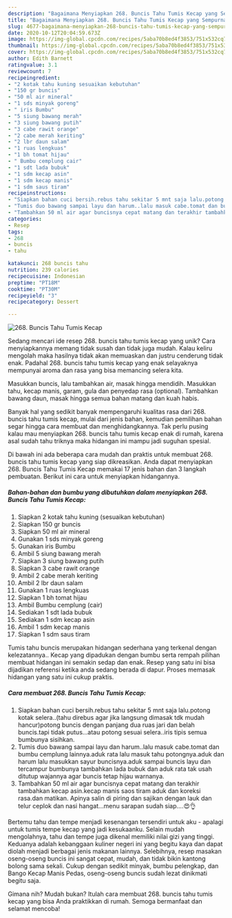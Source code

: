 ```yaml
---
description: "Bagaimana Menyiapkan 268. Buncis Tahu Tumis Kecap yang Sempurna"
title: "Bagaimana Menyiapkan 268. Buncis Tahu Tumis Kecap yang Sempurna"
slug: 4677-bagaimana-menyiapkan-268-buncis-tahu-tumis-kecap-yang-sempurna
date: 2020-10-12T20:04:59.673Z
image: https://img-global.cpcdn.com/recipes/5aba70b8ed4f3853/751x532cq70/268-buncis-tahu-tumis-kecap-foto-resep-utama.jpg
thumbnail: https://img-global.cpcdn.com/recipes/5aba70b8ed4f3853/751x532cq70/268-buncis-tahu-tumis-kecap-foto-resep-utama.jpg
cover: https://img-global.cpcdn.com/recipes/5aba70b8ed4f3853/751x532cq70/268-buncis-tahu-tumis-kecap-foto-resep-utama.jpg
author: Edith Barnett
ratingvalue: 3.1
reviewcount: 7
recipeingredient:
- "2 kotak tahu kuning sesuaikan kebutuhan"
- "150 gr buncis"
- "50 ml air mineral"
- "1 sds minyak goreng"
- " iris Bumbu"
- "5 siung bawang merah"
- "3 siung bawang putih"
- "3 cabe rawit orange"
- "2 cabe merah keriting"
- "2 lbr daun salam"
- "1 ruas lengkuas"
- "1 bh tomat hijau"
- " Bumbu cemplung cair"
- "1 sdt lada bubuk"
- "1 sdm kecap asin"
- "1 sdm kecap manis"
- "1 sdm saus tiram"
recipeinstructions:
- "Siapkan bahan cuci bersih.rebus tahu sekitar 5 mnt saja lalu.potong kotak selera..(tahu direbus agar jika langsung dimasak tdk mudah hancur)potong buncis dengan panjang dua ruas jari dan belah buncis.tapi tidak putus...atau potong sesuai selera..iris tipis semua bumbunya sisihkan."
- "Tumis duo bawang sampai layu dan harum..lalu masuk cabe.tomat dan bumbu cemplung lainnya.aduk rata lalu masuk tahu potongnya.aduk dan harum lalu masukkan sayur buncisnya.aduk sampai buncis layu dan tercampur bumbunya tambahkan lada bubuk dan aduk rata tak usah ditutup wajannya agar buncis tetap hijau warnanya."
- "Tambahkan 50 ml air agar buncisnya cepat matang dan terakhir tambahkan kecap asin.kecap manis saos tiram aduk dan koreksi rasa.dan matikan. Apinya salin di piring dan sajikan dengan lauk dan telur ceplok dan nasi hangat...menu sarapan sudah siap....😍👌"
categories:
- Resep
tags:
- 268
- buncis
- tahu

katakunci: 268 buncis tahu 
nutrition: 239 calories
recipecuisine: Indonesian
preptime: "PT18M"
cooktime: "PT30M"
recipeyield: "3"
recipecategory: Dessert

---
```



![268. Buncis Tahu Tumis Kecap](https://img-global.cpcdn.com/recipes/5aba70b8ed4f3853/751x532cq70/268-buncis-tahu-tumis-kecap-foto-resep-utama.jpg)

Sedang mencari ide resep 268. buncis tahu tumis kecap yang unik? Cara menyiapkannya memang tidak susah dan tidak juga mudah. Kalau keliru mengolah maka hasilnya tidak akan memuaskan dan justru cenderung tidak enak. Padahal 268. buncis tahu tumis kecap yang enak selayaknya mempunyai aroma dan rasa yang bisa memancing selera kita.

Masukkan buncis, lalu tambahkan air, masak hingga mendidih. Masukkan tahu, kecap manis, garam, gula dan penyedap rasa (optional). Tambahkan bawang daun, masak hingga semua bahan matang dan kuah habis.

Banyak hal yang sedikit banyak mempengaruhi kualitas rasa dari 268. buncis tahu tumis kecap, mulai dari jenis bahan, kemudian pemilihan bahan segar hingga cara membuat dan menghidangkannya. Tak perlu pusing kalau mau menyiapkan 268. buncis tahu tumis kecap enak di rumah, karena asal sudah tahu triknya maka hidangan ini mampu jadi suguhan spesial.


Di bawah ini ada beberapa cara mudah dan praktis untuk membuat 268. buncis tahu tumis kecap yang siap dikreasikan. Anda dapat menyiapkan 268. Buncis Tahu Tumis Kecap memakai 17 jenis bahan dan 3 langkah pembuatan. Berikut ini cara untuk menyiapkan hidangannya.

<!--inarticleads1-->

##### Bahan-bahan dan bumbu yang dibutuhkan dalam menyiapkan 268. Buncis Tahu Tumis Kecap:

1. Siapkan 2 kotak tahu kuning (sesuaikan kebutuhan)
1. Siapkan 150 gr buncis
1. Siapkan 50 ml air mineral
1. Gunakan 1 sds minyak goreng
1. Gunakan  iris Bumbu
1. Ambil 5 siung bawang merah
1. Siapkan 3 siung bawang putih
1. Siapkan 3 cabe rawit orange
1. Ambil 2 cabe merah keriting
1. Ambil 2 lbr daun salam
1. Gunakan 1 ruas lengkuas
1. Siapkan 1 bh tomat hijau
1. Ambil  Bumbu cemplung (cair)
1. Sediakan 1 sdt lada bubuk
1. Sediakan 1 sdm kecap asin
1. Ambil 1 sdm kecap manis
1. Siapkan 1 sdm saus tiram


Tumis tahu buncis merupakan hidangan sederhana yang terkenal dengan kelezatannya.. Kecap yang dipadukan dengan bumbu serta rempah pilihan membuat hidangan ini semakin sedap dan enak. Resep yang satu ini bisa dijadikan referensi ketika anda sedang berada di dapur. Proses memasak hidangan yang satu ini cukup praktis. 

<!--inarticleads2-->

##### Cara membuat 268. Buncis Tahu Tumis Kecap:

1. Siapkan bahan cuci bersih.rebus tahu sekitar 5 mnt saja lalu.potong kotak selera..(tahu direbus agar jika langsung dimasak tdk mudah hancur)potong buncis dengan panjang dua ruas jari dan belah buncis.tapi tidak putus...atau potong sesuai selera..iris tipis semua bumbunya sisihkan.
1. Tumis duo bawang sampai layu dan harum..lalu masuk cabe.tomat dan bumbu cemplung lainnya.aduk rata lalu masuk tahu potongnya.aduk dan harum lalu masukkan sayur buncisnya.aduk sampai buncis layu dan tercampur bumbunya tambahkan lada bubuk dan aduk rata tak usah ditutup wajannya agar buncis tetap hijau warnanya.
1. Tambahkan 50 ml air agar buncisnya cepat matang dan terakhir tambahkan kecap asin.kecap manis saos tiram aduk dan koreksi rasa.dan matikan. Apinya salin di piring dan sajikan dengan lauk dan telur ceplok dan nasi hangat...menu sarapan sudah siap....😍👌


Bertemu tahu dan tempe menjadi kesenangan tersendiri untuk aku - apalagi untuk tumis tempe kecap yang jadi kesukaanku. Selain mudah mengolahnya, tahu dan tempe juga dikenal memiliki nilai gizi yang tinggi. Keduanya adalah kebanggaan kuliner negeri ini yang begitu kaya dan dapat diolah menjadi berbagai jenis makanan lainnya. Selebihnya, resep masakan oseng-oseng buncis ini sangat cepat, mudah, dan tidak bikin kantong bolong sama sekali. Cukup dengan sedikit minyak, bumbu pelengkap, dan Bango Kecap Manis Pedas, oseng-oseng buncis sudah lezat dinikmati begitu saja. 

Gimana nih? Mudah bukan? Itulah cara membuat 268. buncis tahu tumis kecap yang bisa Anda praktikkan di rumah. Semoga bermanfaat dan selamat mencoba!
